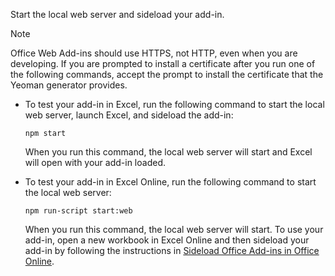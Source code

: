 
Start the local web server and sideload your add-in.

> [!NOTE]
> Office Web Add-ins should use HTTPS, not HTTP, even when you are developing. If you are prompted to install a certificate after you run one of the following commands, accept the prompt to install the certificate that the Yeoman generator provides. 

- To test your add-in in Excel, run the following command to start the local web server, launch Excel, and sideload the add-in:

    ```
    npm start
    ```

    When you run this command, the local web server will start and Excel will open with your add-in loaded.

- To test your add-in in Excel Online, run the following command to start the local web server:

    ```
    npm run-script start:web
    ```

    When you run this command, the local web server will start. To use your add-in, open a new workbook in Excel Online and then sideload your add-in by following the instructions in [Sideload Office Add-ins in Office Online](../testing/sideload-office-add-ins-for-testing.md#sideload-an-office-add-in-in-office-online).

